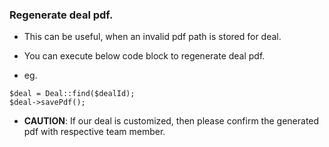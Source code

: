 ### Regenerate deal pdf.

- This can be useful, when an invalid pdf path is stored for deal. 
- You can execute below code block to regenerate deal pdf.

- eg.
```injectablephp
$deal = Deal::find($dealId);
$deal->savePdf();
```
- **CAUTION**: If our deal is customized, then please confirm the generated pdf with respective team member.
